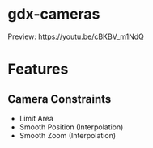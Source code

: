 # gdx-cameras

Preview: https://youtu.be/cBKBV_m1NdQ

# Features

## Camera Constraints

- Limit Area
- Smooth Position (Interpolation)
- Smooth Zoom (Interpolation)
